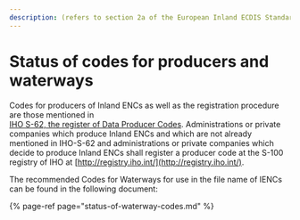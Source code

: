 ```yaml
---
description: (refers to section 2a of the European Inland ECDIS Standard)
---
```


# Status of codes for producers and waterways

Codes for producers of Inland ENCs as well as the registration procedure are those mentioned in   
[IHO S-62, the register of Data Producer Codes](http://www.iho-ohi.net/s62/index.html). Administrations or private companies which produce Inland ENCs and which are not already mentioned in IHO-S-62 and administrations or private companies which decide to produce Inland ENCs shall register a producer code at the S-100 registry of IHO at [http://registry.iho.int/](http://registry.iho.int/). 

The recommended Codes for Waterways for use in the file name of IENCs can be found in the following document:

{% page-ref page="status-of-waterway-codes.md" %}





